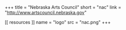 +++
title = "Nebraska Arts Council"
short = "nac"
link = "http://www.artscouncil.nebraska.gov"

[[ resources ]]
    name = "logo"
    src = "nac.png"
+++